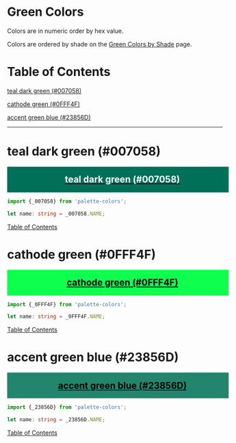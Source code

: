 <style>
  div.color-block {
    text-align: center;
  }

  .color-block {
    width: 100%;
    margin: 0;
    padding: 0.5em;
  }

  .black-pass {
    color: black;
  }

  .white-pass {
    color: white;
  }
</style>

# Green Colors

Colors are in numeric order by hex value.

Colors are ordered by shade on the [Green Colors by Shade](./green-colors-shades.md) page.

# Table of Contents

[teal dark green (#007058)](#teal-dark-green-007058)

[cathode green (#0FFF4F)](#cathode-green-0fff4f)

[accent green blue (#23856D)](#accent-green-blue-23856d)

----

# teal dark green (#007058)

<div class="color-block" style="background: #007058;">
  <a href="https://coolors.co/007058" target="_blank" rel="noopener noreferrer">
    <h2 class="color-block white-pass">teal dark green (#007058)</h2>
  </a>
</div>

````typescript
import {_007058} from 'palette-colors';

let name: string = _007058.NAME;
````

[Table of Contents](#table-of-contents)

# cathode green (#0FFF4F)

<div class="color-block" style="background: #0FFF4F;">
  <a href="https://coolors.co/0fff4f" target="_blank" rel="noopener noreferrer">
    <h2 class="color-block black-pass">cathode green (#0FFF4F)</h2>
  </a>
</div>

````typescript
import {_0FFF4F} from 'palette-colors';

let name: string = _0FFF4F.NAME;
````

[Table of Contents](#table-of-contents)

# accent green blue (#23856D)

<div class="color-block" style="background: #23856D;">
  <a href="https://coolors.co/23856d" target="_blank" rel="noopener noreferrer">
    <h2 class="color-block black-pass">accent green blue (#23856D)</h2>
  </a>
</div>

````typescript
import {_23856D} from 'palette-colors';

let name: string = _23856D.NAME;
````

[Table of Contents](#table-of-contents)
